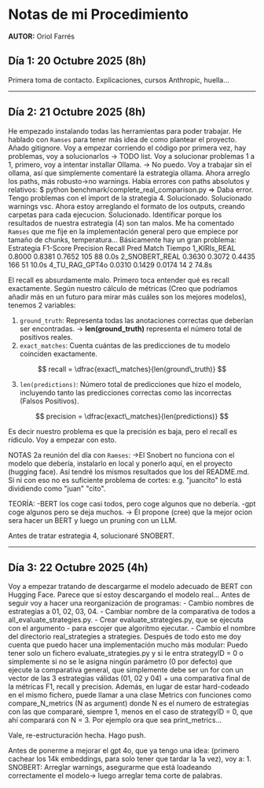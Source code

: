 # Notas de mi Procedimiento

**AUTOR:** Oriol Farrés

## Día 1: 20 Octubre 2025 (8h)

Primera toma de contacto. Explicaciones, cursos Anthropic, huella...


---


## Día 2: 21 Octubre 2025 (8h)

He empezado instalando todas las herramientas para poder trabajar.
He hablado con ``Ramses`` para tener más idea de como plantear el proyecto.
Añado gitignore.
Voy a empezar corriendo el código por primera vez, hay problemas, voy a solucionarlos -> TODO list.
Voy a solucionar problemas 1 a 1, primero, voy a intentar installar Ollama. -> No puedo.
Voy a trabajar sin el ollama, así que simplemente comentaré la estrategia ollama.
Ahora arreglo los paths, más robusto->no warnings. Había errores con paths absolutos y relativos: 
    $ python benchmark/complete_real_comparison.py => Daba error.
Tengo problemas con el import de la strategia 4. Solucionado.
Solucionado warnings vsc.
Ahora estoy arreglando el formato de los outputs, creando carpetas para cada ejecucion. Solucionado.
Identificar porque los resultados de nuestra estrategia (4) son tan malos. Me ha comentado ``Ramses`` que me fije en la implementación general pero que empiece por tamaño de chunks, temperatura...
Básicamente hay un gran problema:
    Estrategia           F1-Score   Precision  Recall     Pred   Match  Tiempo
    1_KIRIs_REAL         0.8000     0.8381     0.7652     105    88     0.0s
    2_SNOBERT_REAL       0.3630     0.3072     0.4435     166    51     10.0s
    4_TU_RAG_GPT4o       0.0310     0.1429     0.0174     14     2      74.8s     

El recall es absurdamente malo. Primero toca entender qué es recall exactamente.
Según nuestro cálculo de métricas (Creo que podríamos añadir más en un futuro para mirar más cuáles son los mejores modelos), tenemos 2 variables:

1. `ground_truth`: Representa todas las anotaciones correctas que deberían ser encontradas.
-> **len(ground_truth)** representa el número total de positivos reales.
2. `exact_matches`: Cuenta cuántas de las predicciones de tu modelo coinciden exactamente.

$$
    recall = \dfrac{exact\_matches}{len(ground\_truth)}
$$

3. `len(predictions)`: Número total de predicciones que hizo el modelo, incluyendo tanto las predicciones correctas como las incorrectas (Falsos Positivos).

$$
    precision = \dfrac{exact\_matches}{len(predictions)}
$$

Es decir nuestro problema es que la precisión es baja, pero el recall es rídiculo. Voy a empezar con esto.

NOTAS 2a reunión del día con `Ramses`:
->El Snobert no funciona con el modelo que debería, instalarlo en local y ponerlo aquí, en el proyecto (hugging face). Así tendré los mismos resultados que los del README.md. Si ni con eso no es suficiente problema de cortes: e.g. "juancito" lo está dividiendo como "juan" "cito".

TEORÍA:
-BERT los coge casi todos, pero coge algunos que no debería.
-gpt coge algunos pero se deja muchos.
-> Él propone (cree) que la mejor ocion sera hacer un BERT y luego un pruning con un LLM.

Antes de tratar estrategia 4, solucionaré SNOBERT.


---


## Día 3: 22 Octubre 2025 (4h)
Voy a empezar tratando de descargarme el modelo adecuado de BERT con Hugging Face.
Parece que sí estoy descargando el modelo real... 
Antes de seguir voy a hacer una reorganización de programas:
    - Cambio nombres de estrategias a 01, 02, 03, 04.
    - Cambiar nombre de la comparativa de todos a all_evaluate_strategies.py.
    - Crear evaluate_strategies.py, que se ejecuta con el argumento -<strategyID> para escojer que algoritmo ejecutar.
    - Cambio el nombre del directorio real_strategies a strategies.
Después de todo esto me doy cuenta que puedo hacer una implementación mucho más modular:
    Puedo tener solo un fichero evaluate_strategies.py y si le entra strategyID = 0 o simplemente si no se le asigna ningún parámetro (0 por defecto) que ejecute la comparativa general, que simplemente debe ser un for con un vector de las 3 estrategias válidas (01, 02 y 04) + una comparativa final de la métricas F1, recall y precision.
    Además, en lugar de estar hard-codeado en el mismo fichero, puede llamar a una clase Metrics con funciones como compare_N_metrics (N as argument) donde N es el numero de estrategias con las que compararé, siempre 1, menos en el caso de strategyID = 0, que ahí comparará con N = 3. Por ejemplo ora que sea print_metrics...

Vale, re-estructuración hecha. Hago push.

Antes de ponerme a mejorar el gpt 4o, que ya tengo una idea: (primero cachear los 14k embeddings, para solo tener que tardar la 1a vez), voy a:
    1. SNOBERT: Arreglar warnings, asegurarme que está loadeando correctamente el modelo-> luego arreglar tema corte de palabras.
